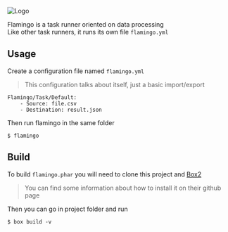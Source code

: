 ![Logo](https://cdn.rawgit.com/ubermanu/flamingo/master/icons/flamingo.png)

Flamingo is a task runner oriented on data processing<br>
Like other task runners, it runs its own file `flamingo.yml`

Usage
-----

Create a configuration file named `flamingo.yml`
> This configuration talks about itself, just a basic import/export

    Flamingo/Task/Default:
        - Source: file.csv
        - Destination: result.json

Then run flamingo in the same folder

    $ flamingo

Build
-----

To build `flamingo.phar` you will need to clone this project and  [Box2](https://github.com/box-project/box2)
> You can find some information about how to install it on their github page

Then you can go in project folder and run

    $ box build -v
